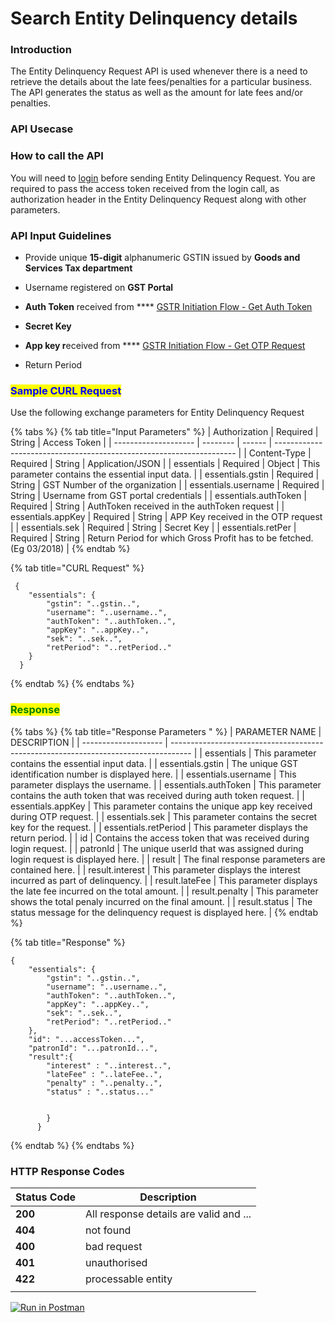 # Search Entity Delinquency details

### Introduction

The Entity Delinquency Request API is used whenever there is a need to retrieve the details about the late fees/penalties for a particular business. The API generates the status as well as the amount for late fees and/or penalties.

### API Usecase



### How to call the API

You will need to [login](https://docs-staging.signzy.tech/) before sending Entity Delinquency Request. You are required to pass the access token received from the login call, as authorization header in the Entity Delinquency Request along with other parameters.



### API Input Guidelines

* Provide unique **15-digit** alphanumeric GSTIN issued by **Goods and Services Tax department**
* Username registered on **GST Portal**
* **Auth Token** received from **** [GSTR Initiation Flow - Get Auth Token](../gstr-initiation-flow-get-auth-token.md)
* **Secret Key**
* **App key r**eceived from **** [GSTR Initiation Flow - Get OTP Request](../gstr-initiation-flow-get-otp-request.md)
*   Return Period

    <mark style="color:blue;"></mark>

### <mark style="color:blue;">Sample CURL Request</mark>

Use the following exchange parameters for Entity Delinquency Request

{% tabs %}
{% tab title="Input Parameters" %}
| Authorization        | Required | String | Access Token                                                         |
| -------------------- | -------- | ------ | -------------------------------------------------------------------- |
| Content-Type         | Required | String | Application/JSON                                                     |
| essentials           | Required | Object | This parameter contains the essential input data.                    |
| essentials.gstin     | Required | String | GST Number of the organization                                       |
| essentials.username  | Required | String | Username from GST portal credentials                                 |
| essentials.authToken | Required | String | AuthToken received in the authToken request                          |
| essentials.appKey    | Required | String | APP Key received in the OTP request                                  |
| essentials.sek       | Required | String | Secret Key                                                           |
| essentials.retPer    | Required | String | Return Period for which Gross Profit has to be fetched. (Eg 03/2018) |
{% endtab %}

{% tab title="CURL Request" %}
```
 {
    "essentials": {
        "gstin": "..gstin..",
        "username": "..username..",
        "authToken": "..authToken..",
        "appKey": "..appKey..",
        "sek": "..sek..",
        "retPeriod": "..retPeriod.."
    }
  }

```
{% endtab %}
{% endtabs %}

### <mark style="color:green;">**Response**</mark>

{% tabs %}
{% tab title="Response Parameters " %}
| PARAMETER NAME       | DESCRIPTION                                                                         |
| -------------------- | ----------------------------------------------------------------------------------- |
| essentials           | This parameter contains the essential input data.                                   |
| essentials.gstin     | The unique GST identification number is displayed here.                             |
| essentials.username  | This parameter displays the username.                                               |
| essentials.authToken | This parameter contains the auth token that was received during auth token request. |
| essentials.appKey    | This parameter contains the unique app key received during OTP request.             |
| essentials.sek       | This parameter contains the secret key for the request.                             |
| essentials.retPeriod | This parameter displays the return period.                                          |
| id                   | Contains the access token that was received during login request.                   |
| patronId             | The unique userId that was assigned during login request is displayed here.         |
| result               | The final response parameters are contained here.                                   |
| result.interest      | This parameter displays the interest incurred as part of delinquency.               |
| result.lateFee       | This parameter displays the late fee incurred on the total amount.                  |
| result.penalty       | This parameter shows the total penaly incurred on the final amount.                 |
| result.status        | The status message for the delinquency request is displayed here.                   |
{% endtab %}

{% tab title="Response" %}
```
{
    "essentials": {
        "gstin": "..gstin..",
        "username": "..username..",
        "authToken": "..authToken..",
        "appKey": "..appKey..",
        "sek": "..sek..",
        "retPeriod": "..retPeriod.."
    },
    "id": "...accessToken...",
    "patronId": "...patronId...",
    "result":{
        "interest" : "..interest..",
        "lateFee" : "..lateFee..",
        "penalty" : "..penalty..",
        "status" : "..status..."


        }
      }
```
{% endtab %}
{% endtabs %}

### **HTTP Response Codes**

| Status Code | Description                            |
| ----------- | -------------------------------------- |
| **200**     | All response details are valid and ... |
| **404**     | not found                              |
| **400**     | bad request                            |
| **401**     | unauthorised                           |
| **422**     | processable entity                     |
|             |                                        |



&#x20;[![Run in Postman](https://run.pstmn.io/button.svg)](https://www.getpostman.com/collections/ff4c551bba798d2a4c10)
